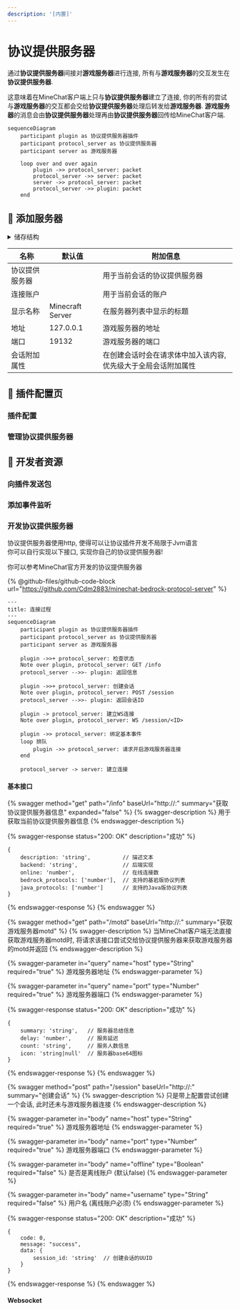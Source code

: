 ```yaml
---
description: '[内置]'
---
```


# 协议提供服务器

通过**协议提供服务器**间接对**游戏服务器**进行连接, 所有与**游戏服务器**的交互发生在**协议提供服务器**.

这意味着在MineChat客户端上只与**协议提供服务器**建立了连接, 你的所有的尝试与**游戏服务器**的交互都会交给**协议提供服务器**处理后转发给**游戏服务器**. **游戏服务器**的消息会由**协议提供服务器**处理再由**协议提供服务器**回传给MineChat客户端.

```mermaid
sequenceDiagram
    participant plugin as 协议提供服务器插件
    participant protocol_server as 协议提供服务器
    participant server as 游戏服务器
    
    loop over and over again
        plugin ->> protocol_server: packet
        protocol_server ->> server: packet
        server ->> protocol_server: packet
        protocol_server ->> plugin: packet
    end
```

## 📝 添加服务器

<details>

<summary>储存结构</summary>

```json5
{
    host: 'string',                  // 地址
    port: 'number',                  // 端口
    account: 'number|null',          // 连接账户
    protocol_server: 'string|null',  // 协议提供服务器
    name: 'string',                  // 显示名称
    options: {}                      // 会话附加属性
}
```

</details>

| 名称      | 默认值              | 附加信息                             |
|---------|------------------|----------------------------------|
| 协议提供服务器 |                  | 用于当前会话的协议提供服务器                   |
| 连接账户    |                  | 用于当前会话的账户                        |
| 显示名称    | Minecraft Server | 在服务器列表中显示的标题                     |
| 地址      | 127.0.0.1        | 游戏服务器的地址                         |
| 端口      | 19132            | 游戏服务器的端口                         |
| 会话附加属性  |                  | 在创建会话时会在请求体中加入该内容, 优先级大于全局会话附加属性 |

## 🎲 插件配置页

### 插件配置

### 管理协议提供服务器

## 🔧 开发者资源

### 向插件发送包

### 添加事件监听

### 开发协议提供服务器

协议提供服务器使用http, 使得可以让协议插件开发不局限于Jvm语言\
你可以自行实现以下接口, 实现你自己的协议提供服务器!

你可以参考MineChat官方开发的协议提供服务器

{% @github-files/github-code-block url="https://github.com/Cdm2883/minechat-bedrock-protocol-server" %}

```mermaid
---
title: 连接过程
---
sequenceDiagram
    participant plugin as 协议提供服务器插件
    participant protocol_server as 协议提供服务器
    participant server as 游戏服务器
    
    plugin ->>+ protocol_server: 检查状态
    Note over plugin, protocol_server: GET /info
    protocol_server -->>- plugin: 返回信息
    
    plugin ->>+ protocol_server: 创建会话
    Note over plugin, protocol_server: POST /session
    protocol_server -->>- plugin: 返回会话ID

    plugin -> protocol_server: 建立WS连接
    Note over plugin, protocol_server: WS /session/<ID>

    plugin ->> protocol_server: 绑定基本事件
    loop 排队
        plugin ->> protocol_server: 请求开启游戏服务器连接
    end

    protocol_server -> server: 建立连接
```

#### 基本接口

{% swagger method="get" path="/info" baseUrl="http://<HOST>:<PORT>" summary="获取协议提供服务器信息" expanded="false" %}
{% swagger-description %}
用于获取当前协议提供服务器信息
{% endswagger-description %}

{% swagger-response status="200: OK" description="成功" %}
```json5
{
    description: 'string',          // 描述文本
    backend: 'string',              // 后端实现
    online: 'number',               // 在线连接数
    bedrock_protocols: ['number'],  // 支持的基岩版协议列表
    java_protocols: ['number']      // 支持的Java版协议列表
}
```
{% endswagger-response %}
{% endswagger %}

{% swagger method="get" path="/motd" baseUrl="http://<HOST>:<PORT>" summary="获取游戏服务器motd" %}
{% swagger-description %}
当MineChat客户端无法直接获取游戏服务器motd时, 将请求该接口尝试交给协议提供服务器来获取游戏服务器的motd并返回
{% endswagger-description %}

{% swagger-parameter in="query" name="host" type="String" required="true" %}
游戏服务器地址
{% endswagger-parameter %}

{% swagger-parameter in="query" name="port" type="Number" required="true" %}
游戏服务器端口
{% endswagger-parameter %}

{% swagger-response status="200: OK" description="成功" %}
```json5
{
    summary: 'string',   // 服务器总结信息
    delay: 'number',     // 服务延迟
    count: 'string',     // 服务人数信息
    icon: 'string|null'  // 服务器base64图标
}
```
{% endswagger-response %}
{% endswagger %}

{% swagger method="post" path="/session" baseUrl="http://<HOST>:<PORT>" summary="创建会话" %}
{% swagger-description %}
只是带上配置尝试创建一个会话, 此时还未与游戏服务器连接
{% endswagger-description %}

{% swagger-parameter in="body" name="host" type="String" required="true" %}
游戏服务器地址
{% endswagger-parameter %}

{% swagger-parameter in="body" name="port" type="Number" required="true" %}
游戏服务器端口
{% endswagger-parameter %}

{% swagger-parameter in="body" name="offline" type="Boolean" required="false" %}
是否是离线账户 (默认false)
{% endswagger-parameter %}

{% swagger-parameter in="body" name="username" type="String" required="false" %}
用户名 (离线账户必须)
{% endswagger-parameter %}

{% swagger-response status="200: OK" description="成功" %}
```json5
{
    code: 0,
    message: "success",
    data: {
        session_id: 'string'  // 创建会话的UUID
    }
}
```
{% endswagger-response %}
{% endswagger %}

#### Websocket
